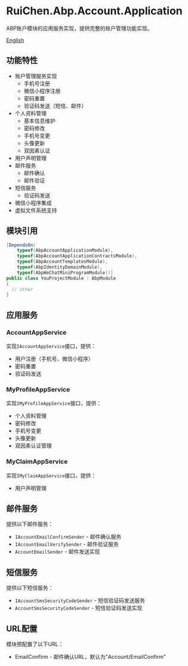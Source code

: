 # RuiChen.Abp.Account.Application

ABP账户模块的应用服务实现，提供完整的账户管理功能实现。

[English](./README.EN.md)

## 功能特性

* 账户管理服务实现
  * 手机号注册
  * 微信小程序注册
  * 密码重置
  * 验证码发送（短信、邮件）
* 个人资料管理
  * 基本信息维护
  * 密码修改
  * 手机号变更
  * 头像更新
  * 双因素认证
* 用户声明管理
* 邮件服务
  * 邮件确认
  * 邮件验证
* 短信服务
  * 验证码发送
* 微信小程序集成
* 虚拟文件系统支持

## 模块引用

```csharp
[DependsOn(
    typeof(AbpAccountApplicationModule),
    typeof(AbpAccountApplicationContractsModule),
    typeof(AbpAccountTemplatesModule),
    typeof(AbpIdentityDomainModule),
    typeof(AbpWeChatMiniProgramModule))]
public class YouProjectModule : AbpModule
{
  // other
}
```

## 应用服务

### AccountAppService

实现`IAccountAppService`接口，提供：
* 用户注册（手机号、微信小程序）
* 密码重置
* 验证码发送

### MyProfileAppService

实现`IMyProfileAppService`接口，提供：
* 个人资料管理
* 密码修改
* 手机号变更
* 头像更新
* 双因素认证管理

### MyClaimAppService

实现`IMyClaimAppService`接口，提供：
* 用户声明管理

## 邮件服务

提供以下邮件服务：
* `IAccountEmailConfirmSender` - 邮件确认服务
* `IAccountEmailVerifySender` - 邮件验证服务
* `AccountEmailSender` - 邮件发送实现

## 短信服务

提供以下短信服务：
* `IAccountSmsSecurityCodeSender` - 短信验证码发送服务
* `AccountSmsSecurityCodeSender` - 短信验证码发送实现

## URL配置

模块预配置了以下URL：
* EmailConfirm - 邮件确认URL，默认为"Account/EmailConfirm"
